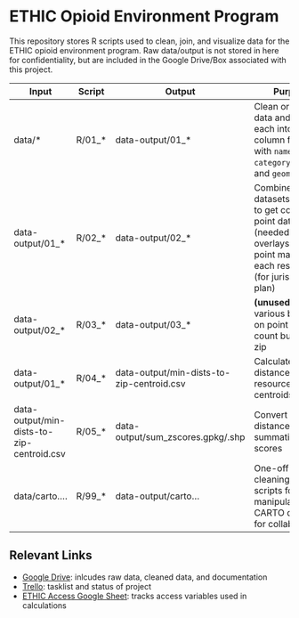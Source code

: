 
<!-- README.md is generated from README.Rmd. Please edit that file -->

# ETHIC Opioid Environment Program

This repository stores R scripts used to clean, join, and visualize data
for the ETHIC opioid environment program. Raw data/output is not stored
in here for confidentiality, but are included in the Google Drive/Box
associated with this
project.

| Input                                     | Script   | Output                                    | Purpose                                                                                                                                          |
| ----------------------------------------- | -------- | ----------------------------------------- | ------------------------------------------------------------------------------------------------------------------------------------------------ |
| data/\*                                   | R/01\_\* | data-output/01\_\*                        | Clean original data and get each into 3-column format with `name`, `category_service`, and `geometry`                                            |
| data-output/01\_\*                        | R/02\_\* | data-output/02\_\*                        | Combine datasets together to get combined point dataset (needed for map overlays), create point maps for each resource (for jurisdictional plan) |
| data-output/02\_\*                        | R/03\_\* | data-output/03\_\*                        | **(unused)** Create various buffers on point dataset, count buffers per zip                                                                      |
| data-output/01\_\*                        | R/04\_\* | data-output/min-dists-to-zip-centroid.csv | Calculate min distance from resources to zip centroids                                                                                           |
| data-output/min-dists-to-zip-centroid.csv | R/05\_\* | data-output/sum\_zscores.gpkg/.shp        | Convert centroid distances to summative z-scores                                                                                                 |
| data/carto….                              | R/99\_\* | data-output/carto…                        | One-off cleaning/joining scripts for manipulating CARTO datasets for collaborators                                                               |

## Relevant Links

  - [Google
    Drive](https://drive.google.com/drive/folders/1WOEZU8e56SiuENpqYbU1-Tf4HFa4aIeD):
    inlcudes raw data, cleaned data, and
    documentation
  - [Trello](https://trello.com/b/r8b41gb0/ethic-opioid-environment-program):
    tasklist and status of project
  - [ETHIC Access Google
    Sheet](https://docs.google.com/spreadsheets/d/1GEZZcFkQd-944-DKvqG6Wh_aJ60FG0Y9GuNS8EtFLY8/edit#gid=0):
    tracks access variables used in calculations
